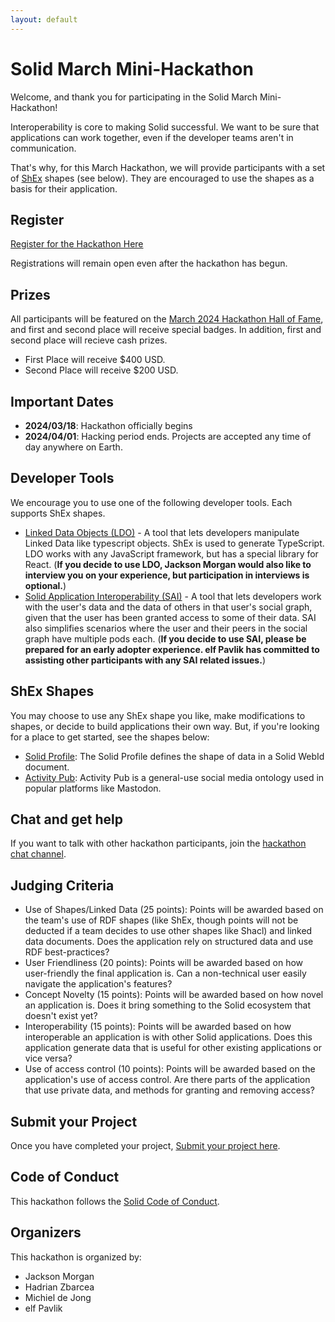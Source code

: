 ```yaml
---
layout: default
---
```


# Solid March Mini-Hackathon 

Welcome, and thank you for participating in the Solid March Mini-Hackathon!

Interoperability is core to making Solid successful. We want to be sure that applications can work together, even if the developer teams aren't in communication.

That's why, for this March Hackathon, we will provide participants with a set of [ShEx](https://shex.io) shapes (see below). They are encouraged to use the shapes as a basis for their application.

## Register

[Register for the Hackathon Here](https://docs.google.com/forms/d/e/1FAIpQLScJgFk2eH-U1UoeRFgtsRFDpRQhTFZdYhCFeirdtEZrpUNXnQ/viewform?usp=sf_link)

Registrations will remain open even after the hackathon has begun.

## Prizes
All participants will be featured on the [March 2024 Hackathon Hall of Fame](./hall-of-fame/march2024.md), and first and second place will receive special badges. In addition, first and second place will recieve cash prizes.

 - First Place will receive $400 USD.
 - Second Place will receive $200 USD.

## Important Dates

 - __2024/03/18__: Hackathon officially begins
 - __2024/04/01__: Hacking period ends. Projects are accepted any time of day anywhere on Earth.

## Developer Tools

We encourage you to use one of the following developer tools. Each supports ShEx shapes.

 - [Linked Data Objects (LDO)](https://ldo.js.org) - A tool that lets developers manipulate Linked Data like typescript objects. ShEx is used to generate TypeScript. LDO works with any JavaScript framework, but has a special library for React. (__If you decide to use LDO, Jackson Morgan would also like to interview you on your experience, but participation in interviews is optional.__)
 - [Solid Application Interoperability (SAI)](https://github.com/janeirodigital/sai-js) - A tool that lets developers work with the user's data and the data of others in that user's social graph, given that the user has been granted access to some of their data. SAI also simplifies scenarios where the user and their peers in the social graph have multiple pods each. (__If you decide to use SAI, please be prepared for an early adopter experience. elf Pavlik has committed to assisting other participants with any SAI related issues.__)

## ShEx Shapes

You may choose to use any ShEx shape you like, make modifications to shapes, or decide to build applications their own way. But, if you're looking for a place to get started, see the shapes below:

 - [Solid Profile](./shex/profile.shex): The Solid Profile defines the shape of data in a Solid WebId document.
 - [Activity Pub](./shex/activityPub.shex): Activity Pub is a general-use social media ontology used in popular platforms like Mastodon.

## Chat and get help

If you want to talk with other hackathon participants, join the [hackathon chat channel](https://app.gitter.im/#/room/#solid/hackathon:gitter.im).

## Judging Criteria

 - Use of Shapes/Linked Data (25 points): Points will be awarded based on the team's use of RDF shapes (like ShEx, though points will not be deducted if a team decides to use other shapes like Shacl) and linked data documents. Does the application rely on structured data and use RDF best-practices?
 - User Friendliness (20 points): Points will be awarded based on how user-friendly the final application is. Can a non-technical user easily navigate the application's features?
 - Concept Novelty (15 points): Points will be awarded based on how novel an application is. Does it bring something to the Solid ecosystem that doesn't exist yet?
 - Interoperability (15 points): Points will be awarded based on how interoperable an application is with other Solid applications. Does this application generate data that is useful for other existing applications or vice versa?
 - Use of access control (10 points): Points will be awarded based on the application's use of access control. Are there parts of the application that use private data, and methods for granting and removing access?

## Submit your Project

Once you have completed your project, [Submit your project here](https://docs.google.com/forms/d/e/1FAIpQLSdbFQuJj7a00ez7V5wGAXd40-WjmO3q1rJ5lvA9D2uXowkCMA/viewform?usp=sf_link).

## Code of Conduct

This hackathon follows the [Solid Code of Conduct](https://github.com/solidjs/solid/blob/main/CODE_OF_CONDUCT.md).

## Organizers

This hackathon is organized by:
 - Jackson Morgan
 - Hadrian Zbarcea
 - Michiel de Jong
 - elf Pavlik
